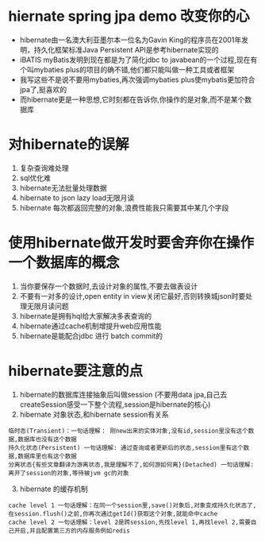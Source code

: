 # hiernate spring jpa demo 改变你的心
- hibernate由一名澳大利亚墨尔本一位名为Gavin King的程序员在2001年发明，持久化框架标准Java Persistent API是参考hibernate实现的
- iBATIS myBatis发明到现在都是为了简化jdbc to javabean的一个过程,现在有个叫mybaties plus的项目的确不错,他们都只能叫做一种工具或者框架
- 我写这些不是说不要用mybaties,再次强调mybaties plus使mybatis更加符合jpa了,挺喜欢的
- 而hibernate更是一种思想,它时刻都在告诉你,你操作的是对象,而不是某个数据库

# 对hibernate的误解
1. 复杂查询难处理
2. sql优化难
3. hibernate无法批量处理数据
4. hibernate to json lazy load无限月读
5. hibernate 每次都返回完整的对象,浪费性能我只需要其中某几个字段

# 使用hibernate做开发时要舍弃你在操作一个数据库的概念
1. 当你要保存一个数据时,去设计对象的属性,不要去做表设计
2. 不要有一对多的设计,open entity in view关闭它最好,否则转换城json时要处理无限月读问题
3. hibernate是拥有hql给大家解决多表查询的
4. hibernate通过cache机制增提升web应用性能
5. hibernate是能配合jdbc 进行 batch commit的 

# hibernate要注意的点
1. hibernate的数据库连接抽象后叫做session (不要用data jpa,自己去createSession感受一下整个流程,session是hibernate的核心)
2. hibernate 对象状态,和hibernate session有关系
```
临时态(Transient)：一句话理解： 刚new出来的实体对象,没有id,session里没有这个数据,数据库也没有这个数据
持久化状态(Persistent) 一句话理解: 通过查询或者更新后的状态,session里有这个数据,数据库里也有这个数据
分离状态{有些文章翻译为游离状态,我是理解不了,如何游如何离}(Detached) 一句话理解: 离开了session的对象,等待被jvm gc的对象
```
3. hibernate 的缓存机制
```
cache level 1 一句话理解：在同一个session里,save()对象后,对象变成持久化状态了,在session.flush()之前,你再次通过getId()获取这个对象,就能命中cache
cache level 2 一句话理解：level 2是跨session,先找level 1,再找level 2,需要自己开启,并且配置第三方的内存服务例如redis
```